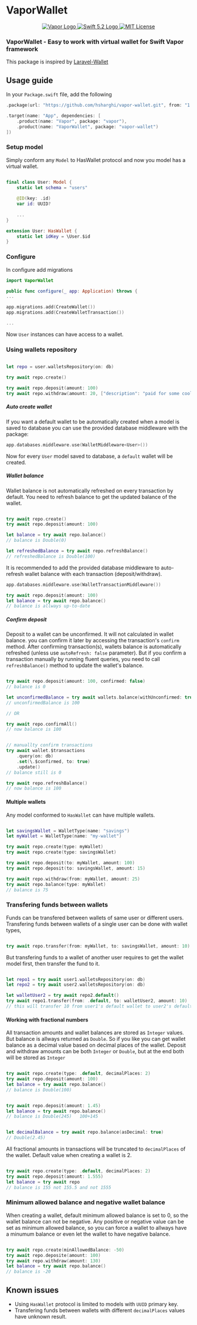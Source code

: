 # VaporWallet

<p align="center">
    <a href="https://vapor.codes">
        <img src="http://img.shields.io/badge/Vapor-4-brightgreen.svg" alt="Vapor Logo">
    </a>
    <a href="https://swift.org">
        <img src="http://img.shields.io/badge/Swift-5.2-brightgreen.svg" alt="Swift 5.2 Logo">
    </a>
    <a href="https://raw.githubusercontent.com/lloople/vapor-maker-commands/main/LICENSE">
        <img src="https://img.shields.io/badge/license-MIT-blue.svg" alt="MIT License">
    </a>
</p>

### VaporWallet - Easy to work with virtual wallet for Swift Vapor framework

This package is inspired by  <a href="https://github.com/bavix/laravel-wallet">Laravel-Wallet</a>   

## Usage guide

In your `Package.swift` file, add the following

~~~~swift
.package(url: "https://github.com/hsharghi/vapor-wallet.git", from: "1.0")

.target(name: "App", dependencies: [
    .product(name: "Vapor", package: "vapor"),
    .product(name: "VaporWallet", package: "vapor-wallet")
])
~~~~

### Setup model

Simply conform any `Model` to HasWallet protocol and now you model has a virtual wallet.

~~~~swift

final class User: Model {
    static let schema = "users"
    
    @ID(key: .id)
    var id: UUID?
    
    ...
}

extension User: HasWallet {
    static let idKey = \User.$id
}
~~~~

### Configure

In configure add migrations 

~~~~swift
import VaporWallet

public func configure(_ app: Application) throws {
...

app.migrations.add(CreateWallet())
app.migrations.add(CreateWalletTransaction())

...
~~~~

Now `User` instances can have access to a wallet.

### Using wallets repository

~~~~swift

let repo = user.walletsRepository(on: db)

try await repo.create()

try await repo.deposit(amount: 100)
try await repo.withdraw(amount: 20, ["description": "paid for some cool stuff"])

~~~~

##### Auto create wallet 

If you want a default wallet to be automatically created when a model is saved to database you can use the provided database middleware with the package:

~~~~swift
app.databases.middleware.use(WalletMiddleware<User>())
~~~~
Now for every `User` model saved to database, a `default` wallet will be created.
 
##### Wallet balance

Wallet balance is not automatically refreshed on every transaction by default. You need to refresh balance to get the updated balance of the wallet.

~~~~swift

try await repo.create()
try await repo.deposit(amount: 100)

let balance = try await repo.balance() 
// balance is Double(0)

let refreshedBalance = try await repo.refreshBalance()
// refreshedBalance is Double(100)

~~~~

It is recommended to add the provided database middleware to auto-refresh wallet balance with each transaction (deposit/withdraw).

~~~~swift
app.databases.middleware.use(WalletTransactionMiddleware())

try await repo.deposit(amount: 100)
let balance = try await repo.balance()
// balance is allways up-to-date 

~~~~


##### Confirm deposit

Deposit to a wallet can be unconfirmed. It will not calculated in wallet balance. you can confirm it later by accessing the transaction's `confirm` method.
After confirming transaction(s), wallets balance is automatically refreshed (unless use `autoRefresh: false` parameter). But if you confirm a transaction manually by running fluent queries,   you need to call `refreshBalance()` method to update the wallet's balance.

~~~~swift

try await repo.deposit(amount: 100, confirmed: false)
// balance is 0

let unconfirmedBalance = try await wallets.balance(withUnconfirmed: true)
// unconfirmedBalance is 100

// OR

try await repo.confirmAll()
// now balance is 100


// manuallty confirm transactions
try await wallet.$transactions
    .query(on: db)
    .set(\.$confirmed, to: true)
    .update()
// balance still is 0

try await repo.refreshBalance()
// now balance is 100
~~~~


#### Multiple wallets

Any model conformed to `HasWallet` can have multiple wallets. 

~~~~swift

let savingsWallet = WalletType(name: "savings")
let myWallet = WalletType(name: "my-wallet")

try await repo.create(type: myWallet)
try await repo.create(type: savingsWallet)

try await repo.deposit(to: myWallet, amount: 100)
try await repo.deposit(to: savingsWallet, amount: 15)

try await repo.withdraw(from: myWallet, amount: 25)
try await repo.balance(type: myWallet)
// balance is 75

~~~~

### Transfering funds between wallets
Funds can be transfered between wallets of same user or different users. Transfering funds between wallets of a single user can be done with wallet types, 


~~~~swift

try await repo.transfer(from: myWallet, to: savingsWallet, amount: 10)

~~~~

But transfering funds to a wallet of another user requires to get the wallet model first, then transfer the fund to it.

~~~~swift

let repo1 = try await user1.walletsRepository(on: db)
let repo2 = try await user2.walletsRepository(on: db)

let walletUser2 = try await repo2.default()
try await repo1.transfer(from: .default, to: walletUser2, amount: 10)
// this will transfer 10 from user1's default wallet to user2's default wallet

~~~~




#### Working with fractional numbers
All transaction amounts and wallet balances are stored as `Integer` values. But balance is allways returned as `Double`. So if you like you can get wallet balance as a decimal value based on decimal places of the wallet.
Deposit and withdraw amounts can be both `Integer` or `Double`, but at the end both will be stored as `Integer`

~~~~swift

try await repo.create(type: .default, decimalPlaces: 2)
try await repo.deposit(amount: 100)
let balance = try await repo.balance() 
// balance is Double(100)


try await repo.deposit(amount: 1.45)
let balance = try await repo.balance() 
// balance is Double(245)   100+145


let decimalBalance = try await repo.balance(asDecimal: true) 
// Double(2.45)


~~~~

All fractional amounts in transactions will be truncated to `decimalPlaces` of the wallet. Default value when creating a wallet is 2.


~~~~swift

try await repo.create(type: .default, decimalPlaces: 2)
try await repo.deposit(amount: 1.555)
let balance = try await repo 
// balance is 155 not 155.5 and not 1555 


~~~~

### Minimum allowed balance and negative wallet balance
When creating a wallet, default minimum allowed balance is set to 0, so the wallet balance can not be negative.
Any positive or negative value can be set as minimum allowed balance, so you can force a wallet to allways have a minumum balance or even let the wallet to have negative balance.   

~~~~swift

try await repo.create(minAllowedBalance: -50) 
try await repo.deposite(amount: 100)
try await repo.withdraw(amount: 130)
let balance = try await repo.balance()
// balance is -20

~~~~


## Known issues

- Using `HasWallet` protocol is limited to models with `UUID` primary key.
- Transfering funds between wallets with different `decimalPlaces` values have unknown result.

